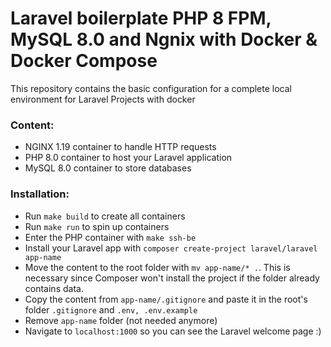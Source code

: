 # Laravel boilerplate PHP 8 FPM, MySQL 8.0 and Ngnix with Docker & Docker Compose

This repository contains the basic configuration for a complete local environment for Laravel Projects with docker

### Content:
- NGINX 1.19 container to handle HTTP requests
- PHP 8.0 container to host your Laravel application
- MySQL 8.0 container to store databases

### Installation:
- Run `make build` to create all containers
- Run `make run` to spin up containers
- Enter the PHP container with `make ssh-be`
- Install your Laravel app with `composer create-project laravel/laravel app-name`
- Move the content to the root folder with `mv app-name/* .`. This is necessary since Composer won't install the project if the folder already contains data.
- Copy the content from `app-name/.gitignore` and paste it in the root's folder `.gitignore` and `.env, .env.example`
- Remove `app-name` folder (not needed anymore)
- Navigate to `localhost:1000` so you can see the Laravel welcome page :)

